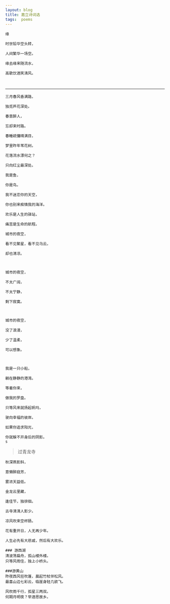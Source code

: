 ```yaml
---
layout: blog  
title: 嘉立诗词选  
tags:  poems
---
```




```
缘

时世铅华空头转，

人间繁华一场空。

缘去缘来随流水，

高歌饮酒笑清风。



```



---

```
三月春风香满路， 

独觅芦花深处。

春意醉人，

忘却来时路。

```





```
春睡疏慵晴满目，

梦里昨年苇花树。

花落流水漂何之？

只向红尘最深处。

```





```
我是鱼，

你是鸟。

我不迷恋你的天空，

你也别来痴情我的海洋。

```



```
欢乐是人生的驿站，

痛苦是生命的航程。
```





```
城市的夜空，

看不见繁星，看不见乌云，

却也清凉。



城市的夜空，

不太广阔，

不太宁静，

剩下寂寞。



城市的夜空，

没了浪漫，

少了温柔，

可以想象。



```

```
我是一只小船，

躺在静静的港湾。

等着你来，

做我的罗盘。

只等风来就扬起帆吗，

驶向幸福的彼岸。

```



```
如果你追求阳光，

你就躲不开身后的阴影。
s
```





> 过青龙寺

``` 
秋深燕影斜，

意懒醉庭芳，

雾浓天益低。

金龙云里藏，

逢佳节，独徘徊。

古寺清清人影少。

凉风吹来空杯肠。

```



```花有重开日，
花有重开日，人无再少年。
```



``` 
人生必先有大悲戚，然后有大欢乐。
```



```
### 游西湖
清波荡扁舟，孤山楼外楼。
只等风雨住，独上小桥头。
```



```
###游黄山
昨夜西风狂吹蓬，晨起竹杖伴松风。
最喜山边七彩云，临崖身轻几欲飞。
```



```
风吹雨千行，孤星三两双。
何期月明夜？举酒思故乡。
```

